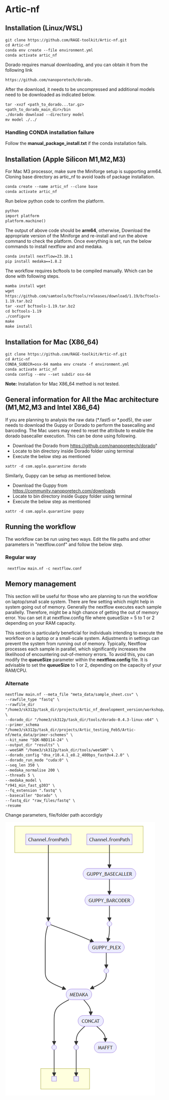 # Artic-nf
## Installation (Linux/WSL)
```
git clone https://github.com/RAGE-toolkit/Artic-nf.git
cd Artic-nf
conda env create --file environment.yml
conda activate artic_nf
```
Dorado requires manual downloading, and you can obtain it from the following link
```
https://github.com/nanoporetech/dorado.
```

After the download, it needs to be uncompressed and additional models need to be downloaded as indicated below.
```
tar -xvzf <path_to_dorado...tar.gz>
<path_to_dorado_main_dir>/bin
./dorado download --directory model
mv model ./../
```

### Handling CONDA installation failure
Follow the **manual_package_install.txt** if the conda installation fails.

## Installation (Apple Silicon M1,M2,M3)

For Mac M3 processor, make sure the Miniforge setup is supporting arm64. Cloning base directory as artic_nf to avoid loads of package installation.

```
conda create --name artic_nf --clone base
conda activate artic_nf
```

Run below python code to confirm the platform. 

```
python
import platform
platform.machine()
```

The output of above code should be **arm64**, otherwise, Download the appropriate version of the Miniforge and re-install and run the above command to check the platform.
Once everything is set, run the below commands to install nextflow and and medaka.

```
conda install nextflow=23.10.1
pip install medaka==1.8.2
```

The workflow requires bcftools to be compiled manually. Which can be done with following steps.

```
mamba install wget
wget https://github.com/samtools/bcftools/releases/download/1.19/bcftools-1.19.tar.bz2
tar -xvzf bcftools-1.19.tar.bz2
cd bcftools-1.19
./configure
make
make install
```

## Installation for Mac (X86_64)
```
git clone https://github.com/RAGE-toolkit/Artic-nf.git
cd Artic-nf
CONDA_SUBDIR=osx-64 mamba env create -f environment.yml
conda activate artic_nf
conda config --env --set subdir osx-64
```
**Note:** Installation for Mac X86_64 method is not tested.

## General information for All the Mac architecture (M1,M2,M3 and Intel X86_64)
 
If you are planning to analysis the raw data (*.fast5 or *.pod5), the user needs to download the Guppy or Dorado to perform the basecalling and barcoding. 
The Mac users may need to reset the attribute to enable the dorado basecaller execution. This can be done using following.
- Download the Dorado from https://github.com/nanoporetech/dorado"
- Locate to bin directory inside Dorado folder using terminal
- Execute the below step as mentioned

```
xattr -d com.apple.quarantine dorado
```
Similarly, Guppy can be setup as mentioned below.
- Download the Guppy from https://community.nanoporetech.com/downloads
- Locate to bin directory inside Guppy folder using terminal
- Execute the below step as mentioned

```
xattr -d com.apple.quarantine guppy
```

## Running the workflow
The workflow can be run using two ways. Edit the file paths and other parameters in "nextflow.conf" and follow the below step. 
### Regular way
```
 nextflow main.nf -c nextflow.conf
```

## Memory management
This section will be useful for those who are planning to run the workflow on laptop/small scale system. There are few setting which might
help in system going out of memory. Generally the nextflow executes each sample parallelly. Therefore, might be a high chance of getting the out of memory error. You can set it at nextflow.config file where queueSize = 5 to 1 or 2 depending on your RAM capacity.

This section is particularly beneficial for individuals intending to execute the workflow on a laptop or a small-scale system. Adjustments in settings can prevent the system from running out of memory. Typically, Nextflow processes each sample in parallel, which significantly increases the likelihood of encountering out-of-memory errors. To avoid this, you can modify the **queueSize** parameter within the **nextflow.config** file. It is advisable to set the **queueSize** to 1 or 2, depending on the capacity of your RAM/CPU.

### Alternate
```
nextflow main.nf --meta_file "meta_data/sample_sheet.csv" \
--rawfile_type "fastq" \
--rawfile_dir "/home3/sk312p/task_dir/projects/Artic_nf_development_version/workshop/fastq_pass" \
--dorado_dir "/home3/sk312p/task_dir/tools/dorado-0.4.3-linux-x64" \
--primer_schema "/home3/sk312p/task_dir/projects/Artic_testing_Feb5/Artic-nf/meta_data/primer-schemes" \
--kit_name "SQK-NBD114-24" \
--output_dir "results" \
--weeSAM "/home3/sk312p/task_dir/tools/weeSAM" \
--dorado_config "dna_r10.4.1_e8.2_400bps_fast@v4.2.0" \
--dorado_run_mode "cuda:0" \
--seq_len 350 \
--medaka_normalise 200 \
--threads 5 \
--medaka_model \
"r941_min_fast_g303" \
--fq_extension ".fastq" \
--basecaller "Dorado" \
--fastq_dir "raw_files/fastq" \
-resume
```
Change parameters, file/folder path accordigly 

![Alt text](/img/workflow.png)
